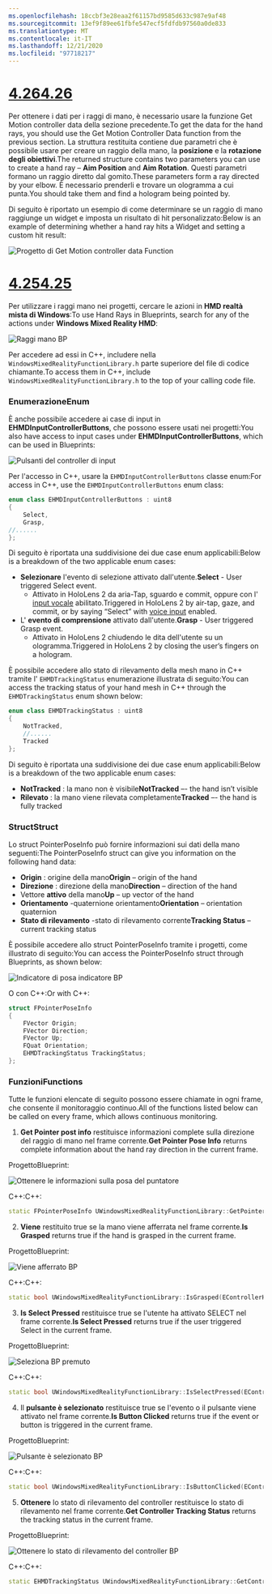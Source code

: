 ```yaml
---
ms.openlocfilehash: 18ccbf3e28eaa2f61157bd9585d633c987e9af48
ms.sourcegitcommit: 13ef9f89ee61fbfe547ecf5fdfdb97560a0de833
ms.translationtype: MT
ms.contentlocale: it-IT
ms.lasthandoff: 12/21/2020
ms.locfileid: "97718217"
---
```

# <a name="426"></a>[<span data-ttu-id="7e210-101">4.26</span><span class="sxs-lookup"><span data-stu-id="7e210-101">4.26</span></span>](#tab/426)

<span data-ttu-id="7e210-102">Per ottenere i dati per i raggi di mano, è necessario usare la funzione Get Motion controller data della sezione precedente.</span><span class="sxs-lookup"><span data-stu-id="7e210-102">To get the data for the hand rays, you should use the Get Motion Controller Data function from the previous section.</span></span> <span data-ttu-id="7e210-103">La struttura restituita contiene due parametri che è possibile usare per creare un raggio della mano, la **posizione** e la **rotazione degli obiettivi**.</span><span class="sxs-lookup"><span data-stu-id="7e210-103">The returned structure contains two parameters you can use to create a hand ray – **Aim Position** and **Aim Rotation**.</span></span> <span data-ttu-id="7e210-104">Questi parametri formano un raggio diretto dal gomito.</span><span class="sxs-lookup"><span data-stu-id="7e210-104">These parameters form a ray directed by your elbow.</span></span> <span data-ttu-id="7e210-105">È necessario prenderli e trovare un ologramma a cui punta.</span><span class="sxs-lookup"><span data-stu-id="7e210-105">You should take them and find a hologram being pointed by.</span></span>

<span data-ttu-id="7e210-106">Di seguito è riportato un esempio di come determinare se un raggio di mano raggiunge un widget e imposta un risultato di hit personalizzato:</span><span class="sxs-lookup"><span data-stu-id="7e210-106">Below is an example of determining whether a hand ray hits a Widget and setting a custom hit result:</span></span>

![Progetto di Get Motion controller data Function](../images/unreal-hand-tracking-img-04.png) 

# <a name="425"></a>[<span data-ttu-id="7e210-108">4.25</span><span class="sxs-lookup"><span data-stu-id="7e210-108">4.25</span></span>](#tab/425)

<span data-ttu-id="7e210-109">Per utilizzare i raggi mano nei progetti, cercare le azioni in **HMD realtà mista di Windows**:</span><span class="sxs-lookup"><span data-stu-id="7e210-109">To use Hand Rays in Blueprints, search for any of the actions under **Windows Mixed Reality HMD**:</span></span>

![Raggi mano BP](../images/unreal/hand-rays-bp.png)

<span data-ttu-id="7e210-111">Per accedere ad essi in C++, includere nella `WindowsMixedRealityFunctionLibrary.h` parte superiore del file di codice chiamante.</span><span class="sxs-lookup"><span data-stu-id="7e210-111">To access them in C++, include `WindowsMixedRealityFunctionLibrary.h` to the top of your calling code file.</span></span>

### <a name="enum"></a><span data-ttu-id="7e210-112">Enumerazione</span><span class="sxs-lookup"><span data-stu-id="7e210-112">Enum</span></span>

<span data-ttu-id="7e210-113">È anche possibile accedere ai case di input in **EHMDInputControllerButtons**, che possono essere usati nei progetti:</span><span class="sxs-lookup"><span data-stu-id="7e210-113">You also have access to input cases under **EHMDInputControllerButtons**, which can be used in Blueprints:</span></span>

![Pulsanti del controller di input](../images/unreal/input-controller-buttons.png)

<span data-ttu-id="7e210-115">Per l'accesso in C++, usare la `EHMDInputControllerButtons` classe enum:</span><span class="sxs-lookup"><span data-stu-id="7e210-115">For access in C++, use the `EHMDInputControllerButtons` enum class:</span></span>
```cpp
enum class EHMDInputControllerButtons : uint8
{
    Select,
    Grasp,
//......
};
```

<span data-ttu-id="7e210-116">Di seguito è riportata una suddivisione dei due case enum applicabili:</span><span class="sxs-lookup"><span data-stu-id="7e210-116">Below is a breakdown of the two applicable enum cases:</span></span>

* <span data-ttu-id="7e210-117">**Selezionare** l'evento di selezione attivato dall'utente.</span><span class="sxs-lookup"><span data-stu-id="7e210-117">**Select** - User triggered Select event.</span></span>
    * <span data-ttu-id="7e210-118">Attivato in HoloLens 2 da aria-Tap, sguardo e commit, oppure con l' [input vocale](../unreal-voice-input.md) abilitato.</span><span class="sxs-lookup"><span data-stu-id="7e210-118">Triggered in HoloLens 2 by air-tap, gaze, and commit, or by saying “Select” with [voice input](../unreal-voice-input.md) enabled.</span></span>
* <span data-ttu-id="7e210-119">L' **evento di comprensione** attivato dall'utente.</span><span class="sxs-lookup"><span data-stu-id="7e210-119">**Grasp** - User triggered Grasp event.</span></span>
    * <span data-ttu-id="7e210-120">Attivato in HoloLens 2 chiudendo le dita dell'utente su un ologramma.</span><span class="sxs-lookup"><span data-stu-id="7e210-120">Triggered in HoloLens 2 by closing the user’s fingers on a hologram.</span></span>

<span data-ttu-id="7e210-121">È possibile accedere allo stato di rilevamento della mesh mano in C++ tramite l' `EHMDTrackingStatus` enumerazione illustrata di seguito:</span><span class="sxs-lookup"><span data-stu-id="7e210-121">You can access the tracking status of your hand mesh in C++ through the `EHMDTrackingStatus` enum shown below:</span></span>

```cpp
enum class EHMDTrackingStatus : uint8
{
    NotTracked,
    //......
    Tracked
};
```

<span data-ttu-id="7e210-122">Di seguito è riportata una suddivisione dei due case enum applicabili:</span><span class="sxs-lookup"><span data-stu-id="7e210-122">Below is a breakdown of the two applicable enum cases:</span></span>

* <span data-ttu-id="7e210-123">**NotTracked** : la mano non è visibile</span><span class="sxs-lookup"><span data-stu-id="7e210-123">**NotTracked** –- the hand isn’t visible</span></span>
* <span data-ttu-id="7e210-124">**Rilevato** : la mano viene rilevata completamente</span><span class="sxs-lookup"><span data-stu-id="7e210-124">**Tracked** –- the hand is fully tracked</span></span>

### <a name="struct"></a><span data-ttu-id="7e210-125">Struct</span><span class="sxs-lookup"><span data-stu-id="7e210-125">Struct</span></span>

<span data-ttu-id="7e210-126">Lo struct PointerPoseInfo può fornire informazioni sui dati della mano seguenti:</span><span class="sxs-lookup"><span data-stu-id="7e210-126">The PointerPoseInfo struct can give you information on the following hand data:</span></span>

* <span data-ttu-id="7e210-127">**Origin** : origine della mano</span><span class="sxs-lookup"><span data-stu-id="7e210-127">**Origin** – origin of the hand</span></span>
* <span data-ttu-id="7e210-128">**Direzione** : direzione della mano</span><span class="sxs-lookup"><span data-stu-id="7e210-128">**Direction** – direction of the hand</span></span>
* <span data-ttu-id="7e210-129">Vettore **attivo** della mano</span><span class="sxs-lookup"><span data-stu-id="7e210-129">**Up** – up vector of the hand</span></span>
* <span data-ttu-id="7e210-130">**Orientamento** -quaternione orientamento</span><span class="sxs-lookup"><span data-stu-id="7e210-130">**Orientation** – orientation quaternion</span></span>
* <span data-ttu-id="7e210-131">**Stato di rilevamento** -stato di rilevamento corrente</span><span class="sxs-lookup"><span data-stu-id="7e210-131">**Tracking Status** – current tracking status</span></span>

<span data-ttu-id="7e210-132">È possibile accedere allo struct PointerPoseInfo tramite i progetti, come illustrato di seguito:</span><span class="sxs-lookup"><span data-stu-id="7e210-132">You can access the PointerPoseInfo struct through Blueprints, as shown below:</span></span>

![Indicatore di posa indicatore BP](../images/unreal/pointer-pose-info-bp.png)

<span data-ttu-id="7e210-134">O con C++:</span><span class="sxs-lookup"><span data-stu-id="7e210-134">Or with C++:</span></span>

```cpp
struct FPointerPoseInfo
{
    FVector Origin;
    FVector Direction;
    FVector Up;
    FQuat Orientation;
    EHMDTrackingStatus TrackingStatus;
};
```

### <a name="functions"></a><span data-ttu-id="7e210-135">Funzioni</span><span class="sxs-lookup"><span data-stu-id="7e210-135">Functions</span></span>

<span data-ttu-id="7e210-136">Tutte le funzioni elencate di seguito possono essere chiamate in ogni frame, che consente il monitoraggio continuo.</span><span class="sxs-lookup"><span data-stu-id="7e210-136">All of the functions listed below can be called on every frame, which allows continuous monitoring.</span></span>

1. <span data-ttu-id="7e210-137">**Get Pointer post info** restituisce informazioni complete sulla direzione del raggio di mano nel frame corrente.</span><span class="sxs-lookup"><span data-stu-id="7e210-137">**Get Pointer Pose Info** returns complete information about the hand ray direction in the current frame.</span></span>

<span data-ttu-id="7e210-138">Progetto</span><span class="sxs-lookup"><span data-stu-id="7e210-138">Blueprint:</span></span>

![Ottenere le informazioni sulla posa del puntatore](../images/unreal/get-pointer-pose-info.png)

<span data-ttu-id="7e210-140">C++:</span><span class="sxs-lookup"><span data-stu-id="7e210-140">C++:</span></span>
```cpp
static FPointerPoseInfo UWindowsMixedRealityFunctionLibrary::GetPointerPoseInfo(EControllerHand hand);
```

2. <span data-ttu-id="7e210-141">**Viene** restituito true se la mano viene afferrata nel frame corrente.</span><span class="sxs-lookup"><span data-stu-id="7e210-141">**Is Grasped** returns true if the hand is grasped in the current frame.</span></span>

<span data-ttu-id="7e210-142">Progetto</span><span class="sxs-lookup"><span data-stu-id="7e210-142">Blueprint:</span></span>

![Viene afferrato BP](../images/unreal/is-grasped-bp.png)

<span data-ttu-id="7e210-144">C++:</span><span class="sxs-lookup"><span data-stu-id="7e210-144">C++:</span></span>
```cpp
static bool UWindowsMixedRealityFunctionLibrary::IsGrasped(EControllerHand hand);
```

3. <span data-ttu-id="7e210-145">**Is Select Pressed** restituisce true se l'utente ha attivato SELECT nel frame corrente.</span><span class="sxs-lookup"><span data-stu-id="7e210-145">**Is Select Pressed** returns true if the user triggered Select in the current frame.</span></span>

<span data-ttu-id="7e210-146">Progetto</span><span class="sxs-lookup"><span data-stu-id="7e210-146">Blueprint:</span></span>

![Seleziona BP premuto](../images/unreal/is-select-pressed-bp.png)

<span data-ttu-id="7e210-148">C++:</span><span class="sxs-lookup"><span data-stu-id="7e210-148">C++:</span></span>
```cpp
static bool UWindowsMixedRealityFunctionLibrary::IsSelectPressed(EControllerHand hand);
```

4. <span data-ttu-id="7e210-149">Il **pulsante è selezionato** restituisce true se l'evento o il pulsante viene attivato nel frame corrente.</span><span class="sxs-lookup"><span data-stu-id="7e210-149">**Is Button Clicked** returns true if the event or button is triggered in the current frame.</span></span>

<span data-ttu-id="7e210-150">Progetto</span><span class="sxs-lookup"><span data-stu-id="7e210-150">Blueprint:</span></span>

![Pulsante è selezionato BP](../images/unreal/is-button-clicked-bp.png)

<span data-ttu-id="7e210-152">C++:</span><span class="sxs-lookup"><span data-stu-id="7e210-152">C++:</span></span>
```cpp
static bool UWindowsMixedRealityFunctionLibrary::IsButtonClicked(EControllerHand hand, EHMDInputControllerButtons button);
```

5. <span data-ttu-id="7e210-153">**Ottenere** lo stato di rilevamento del controller restituisce lo stato di rilevamento nel frame corrente.</span><span class="sxs-lookup"><span data-stu-id="7e210-153">**Get Controller Tracking Status** returns the tracking status in the current frame.</span></span>

<span data-ttu-id="7e210-154">Progetto</span><span class="sxs-lookup"><span data-stu-id="7e210-154">Blueprint:</span></span>

![Ottenere lo stato di rilevamento del controller BP](../images/unreal/get-controller-tracking-status-bp.png)

<span data-ttu-id="7e210-156">C++:</span><span class="sxs-lookup"><span data-stu-id="7e210-156">C++:</span></span>
```cpp
static EHMDTrackingStatus UWindowsMixedRealityFunctionLibrary::GetControllerTrackingStatus(EControllerHand hand);
```